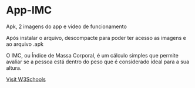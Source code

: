 <h1> App-IMC </h1>
<p> Apk, 2 imagens do app e vídeo de funcionamento </p>
<p> Após instalar o arquivo, descompacte para poder ter acesso as imagens e ao arquivo .apk </p>
<p> O IMC, ou Índice de Massa Corporal, é um cálculo simples que permite avaliar se a pessoa está dentro do peso que é considerado ideal para a sua altura.</p>
<a href="https://www.canva.com/design/DAF9enZaBv4/V6qw4zqVGSUBA56MeRJ3_g/view">Visit W3Schools</a> 
